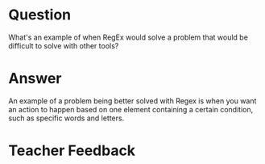 # Question
What's an example of when RegEx would solve a problem that would be difficult to solve with other tools?

# Answer
An example of a problem being better solved with Regex is when you want an action to happen based on one element containing a certain condition, such as specific words and letters.

# Teacher Feedback